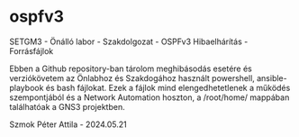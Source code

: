 # ospfv3
SETGM3 - Önálló labor - Szakdolgozat - OSPFv3 Hibaelhárítás - Forrásfájlok

Ebben a Github repository-ban tárolom meghibásodás esetére és verziókövetem
az Önlabhoz és Szakdogához használt powershell, ansible-playbook és bash fájlokat.
Ezek a fájlok mind elengedhetetlenek a működés szempontjából és a 
Network Automation hoszton, a /root/home/ mappában találhatóak a GNS3 projektben.


Szmok Péter Attila - 2024.05.21
